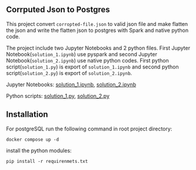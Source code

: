 ## Corrputed Json to Postgres

This project convert `corropted-file.json` to valid json file and make flatten the json and write the flatten json to postgres with Spark and native python code.

The project include two Jupyter Notebooks and 2 python files. First Jupyter Notebook(`solution_1.ipynb`) use pyspark and second Jupyter Notebook(`solution_2.ipynb`) use native python codes. First python script(`solution_1.py`) is export of `solution_1.ipynb` and second python script(`solution_2.py`) is export of `solution_2.ipynb`.

Jupyter Notebooks: [solution_1.ipynb](./solution_1.ipynb), [solution_2.ipynb](./solution_2.ipynb)

Python scripts: [solution_1.py](./solution_1.py), [solution_2.py](./solution_2.py)

## Installation

For postgreSQL run the following command in root project directory:

```
docker compose up -d
```

install the python modules:

```
pip install -r requirenmets.txt
```
